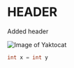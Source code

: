 # HEADER
Added header

![Image of Yaktocat](https://octodex.github.com/images/yaktocat.png)

``` c++
int x = int y
```
